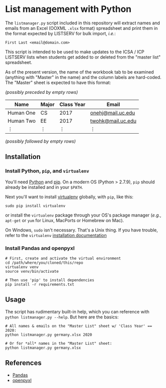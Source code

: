 # List management with Python

The `listmanager.py` script included in this repository will extract names and
emails from an Excel (OOXML `.xlsx` format) spreadsheet and print them in the
format expected by LISTSERV for bulk import, _i.e._:

    First Last <email@domain.com>

This script is intended to be used to make updates to the ICSA / ICP LISTSERV
lists when students get added to or deleted from the "master list" spreadsheet.

As of the present version, the name of the workbook tab to be examined
(anything with "Master" in the name) and the column labels are hard-coded. The
"Master" sheet is expected to have this format:

_(possibly preceded by empty rows)_

| Name      | Major | Class Year | Email             |
|-----------|-------|------------|-------------------|
| Human One | CS    | 2017       | onehj@mail.uc.edu |
| Human Two | EE    | 2017       | twohk@mail.uc.edu |
| ⋮         | ⋮     | ⋮          | ⋮                 |

_(possibly followed by empty rows)_

## Installation

### Install Python, `pip`, and `virtualenv`

You'll need [Python][] and [pip][]. On a modern OS (Python > 2.7.9), `pip`
should already be installed and in your `$PATH`.

Next you'll want to install [virtualenv][] globally, with `pip`, like this:

    sudo pip install virtualenv

or install the `virtualenv` package through your OS's package manager (_e.g._,
`apt-get` or `yum` for Linux, MacPorts or Homebrew on Mac).

On Windows, `sudo` isn't necessary. That's a Unix thing. If you have trouble,
refer to the `virtualenv` [installation documentation][virtualenv]

### Install Pandas and openpyxl

```
# First, create and activate the virtual environment
cd /path/where/you/cloned/this/repo
virtualenv venv
source venv/bin/activate

# Then use 'pip' to install dependencies
pip install -r requirements.txt
```

## Usage

The script has rudimentary built-in help, which you can reference with `python
listmanager.py --help`. But here are the basics:

```
# All names & emails on the "Master List" sheet w/ 'Class Year' == 2020:
python listmanager.py germany.xlsx 2020

# Or for *all* names in the "Master List" sheet:
python listmanager.py germany.xlsx
```

## References

* [Pandas][]
* [openpyxl][]


[python]: https://www.python.org/downloads/
[pip]: https://pip.pypa.io/en/stable/installing/
[virtualenv]: https://virtualenv.pypa.io/en/stable/installation/
[Pandas]: http://pandas.pydata.org/pandas-docs/stable/index.html
[openpyxl]: http://openpyxl.readthedocs.io/en/latest/index.html
